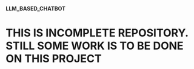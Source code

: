 #### LLM_BASED_CHATBOT

# THIS IS INCOMPLETE REPOSITORY. STILL SOME WORK IS TO BE DONE ON THIS PROJECT
